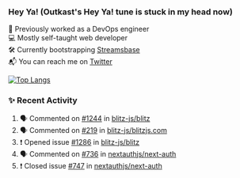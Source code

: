 ### Hey Ya! (Outkast's Hey Ya! tune is stuck in my head now)

💼 Previously worked as a DevOps engineer  
💻 Mostly self-taught web developer  
🛠️ Currently bootstrapping [Streamsbase](https://streamsbase.com)  
📬 You can reach me on [Twitter](https://twitter.com/LoriKarikari)

[![Top Langs](https://github-readme-stats.vercel.app/api/top-langs/?username=LoriKarikari&layout=compact)](https://github.com/LoriKarikari/github-readme-stats)

### ✨ Recent Activity

<!--START_SECTION:activity-->
1. 🗣 Commented on [#1244](https://github.com/blitz-js/blitz/issues/1244) in [blitz-js/blitz](https://github.com/blitz-js/blitz)
2. 🗣 Commented on [#219](https://github.com/blitz-js/blitzjs.com/issues/219) in [blitz-js/blitzjs.com](https://github.com/blitz-js/blitzjs.com)
3. ❗️ Opened issue [#1286](https://github.com/blitz-js/blitz/issues/1286) in [blitz-js/blitz](https://github.com/blitz-js/blitz)
4. 🗣 Commented on [#736](https://github.com/nextauthjs/next-auth/issues/736) in [nextauthjs/next-auth](https://github.com/nextauthjs/next-auth)
5. ❗️ Closed issue [#747](https://github.com/nextauthjs/next-auth/issues/747) in [nextauthjs/next-auth](https://github.com/nextauthjs/next-auth)
<!--END_SECTION:activity-->
